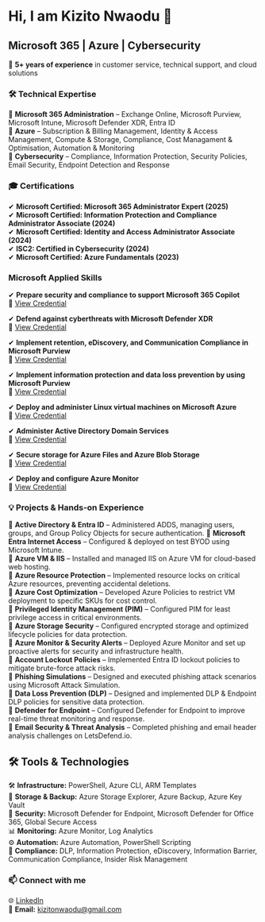 # Hi, I am Kizito Nwaodu 👋  

## Microsoft 365 | Azure | Cybersecurity  

🌟 **5+ years of experience** in customer service, technical support, and cloud solutions  

### 🛠 Technical Expertise  
🔹 **Microsoft 365 Administration** – Exchange Online, Microsoft Purview, Microsoft Intune, Microsoft Defender XDR, Entra ID  
🔹 **Azure** – Subscription & Billing Management, Identity & Access Management, Compute & Storage, Compliance, Cost Managament & Optimisation, Automation & Monitoring  
🔹 **Cybersecurity** – Compliance, Information Protection, Security Policies, Email Security, Endpoint Detection and Response

### 🎓 Certifications  
✔ **Microsoft Certified: Microsoft 365 Administrator Expert (2025)**  
✔ **Microsoft Certified: Information Protection and Compliance Administrator Associate (2024)**  
✔ **Microsoft Certified: Identity and Access Administrator Associate (2024)**  
✔ **ISC2: Certified in Cybersecurity (2024)**  
✔ **Microsoft Certified: Azure Fundamentals (2023)**  

### **Microsoft Applied Skills**  
✔ **Prepare security and compliance to support Microsoft 365 Copilot**    
🔗 [View Credential](https://learn.microsoft.com/api/credentials/share/en-us/KizitoNwaodu-2841/5E159A0823995F21?sharingId=84B8F921BE9B4E6A)  

✔ **Defend against cyberthreats with Microsoft Defender XDR**    
🔗 [View Credential](https://learn.microsoft.com/api/credentials/share/en-us/KizitoNwaodu-2841/B51ECA2DCA5A8F7C?sharingId=84B8F921BE9B4E6A)  

✔ **Implement retention, eDiscovery, and Communication Compliance in Microsoft Purview**  
🔗 [View Credential](https://learn.microsoft.com/api/credentials/share/en-us/KizitoNwaodu-2841/379E9A21C0690F89?sharingId=84B8F921BE9B4E6A)  

✔ **Implement information protection and data loss prevention by using Microsoft Purview**   
🔗 [View Credential](https://learn.microsoft.com/api/credentials/share/en-us/KizitoNwaodu-2841/E5DB27E61F78C4E7?sharingId=84B8F921BE9B4E6A)  

✔ **Deploy and administer Linux virtual machines on Microsoft Azure**   
🔗 [View Credential](https://learn.microsoft.com/api/credentials/share/en-us/KizitoNwaodu-2841/7943C1608C86A26C?sharingId=84B8F921BE9B4E6A)  

✔ **Administer Active Directory Domain Services**   
🔗 [View Credential](https://learn.microsoft.com/api/credentials/share/en-us/KizitoNwaodu-2841/6A5383A375862EF6?sharingId=84B8F921BE9B4E6A)  

✔ **Secure storage for Azure Files and Azure Blob Storage**   
🔗 [View Credential](https://learn.microsoft.com/api/credentials/share/en-us/KizitoNwaodu-2841/229854C43D1A12A5?sharingId=84B8F921BE9B4E6A)  

✔ **Deploy and configure Azure Monitor**   
🔗 [View Credential](https://learn.microsoft.com/api/credentials/share/en-us/KizitoNwaodu-2841/F2CE271F5EFE7C5B?sharingId=84B8F921BE9B4E6A)  
 

### 💡 Projects & Hands-on Experience  
🔹 **Active Directory & Entra ID** – Administered ADDS, managing users, groups, and Group Policy Objects for secure authentication. 
🔹 **Microsoft Entra Internet Access** – Configured & deployed on test BYOD using Microsoft Intune.  
🔹 **Azure VM & IIS** – Installed and managed IIS on Azure VM for cloud-based web hosting.  
🔹 **Azure Resource Protection** – Implemented resource locks on critical Azure resources, preventing accidental deletions.  
🔹 **Azure Cost Optimization** – Developed Azure Policies to restrict VM deployment to specific SKUs for cost control.  
🔹 **Privileged Identity Management (PIM)** – Configured PIM for least privilege access in critical environments.  
🔹 **Azure Storage Security** – Configured encrypted storage and optimized lifecycle policies for data protection.  
🔹 **Azure Monitor & Security Alerts** – Deployed Azure Monitor and set up proactive alerts for security and infrastructure health.  
🔹 **Account Lockout Policies** – Implemented Entra ID lockout policies to mitigate brute-force attack risks.  
🔹 **Phishing Simulations** – Designed and executed phishing attack scenarios using Microsoft Attack Simulation.  
🔹 **Data Loss Prevention (DLP)** – Designed and implemented DLP & Endpoint DLP policies for sensitive data protection.  
🔹 **Defender for Endpoint** – Configured Defender for Endpoint to improve real-time threat monitoring and response.  
🔹 **Email Security & Threat Analysis** – Completed phishing and email header analysis challenges on LetsDefend.io.  


## 🛠 Tools & Technologies  
🛠 **Infrastructure:** PowerShell, Azure CLI, ARM Templates  
💾 **Storage & Backup:** Azure Storage Explorer, Azure Backup, Azure Key Vault  
🔐 **Security:** Microsoft Defender for Endpoint, Microsoft Defender for Office 365, Global Secure Access  
📊 **Monitoring:** Azure Monitor, Log Analytics  
⚙️ **Automation:** Azure Automation, PowerShell Scripting  
📜 **Compliance:** DLP, Information Protection, eDiscovery, Information Barrier, Communication Compliance, Insider Risk Management  



### 📫 Connect with me  
🌐 [LinkedIn](https://www.linkedin.com/in/kizitonwaodu)  
📧 **Email:** kizitonwaodu@gmail.com  
